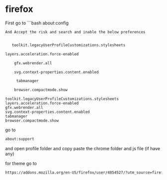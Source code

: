 # firefox








 First go to 
    ```bash
    about:config
```
And Accept the risk and search and inable the below preferences


```
```bash
   toolkit.legacyUserProfileCustomizations.stylesheets
```
```bash
layers.acceleration.force-enabled
```
```bash
    gfx.webrender.all
```
```bash
    svg.context-properties.content.enabled
```
```bash
     tabmanager
```
```bash
    browser.compactmode.show
```




    toolkit.legacyUserProfileCustomizations.stylesheets
    layers.acceleration.force-enabled
    gfx.webrender.all
    svg.context-properties.content.enabled
    tabmanager
    browser.compactmode.show



go to 
```bash
about:support
```
and open profile folder
and copy paste the chrome folder and js file (if have any)



for theme go to 

```bash
https://addons.mozilla.org/en-US/firefox/user/4854527/?utm_source=firefox-browser&utm_medium=firefox-browser&utm_content=addons-manager-user-profile-link
```

